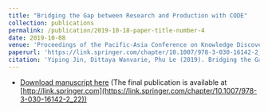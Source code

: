 ```yaml
---
title: "Bridging the Gap between Research and Production with CODE"
collection: publications
permalink: /publication/2019-10-18-paper-title-number-4
date: 2019-10-08
venue: 'Proceedings of the Pacific-Asia Conference on Knowledge Discovery and Data Mining (PAKDD 2019)'
paperurl: 'https://link.springer.com/chapter/10.1007/978-3-030-16142-2_22'
citation: 'Yiping Jin, Dittaya Wanvarie, Phu Le (2019). Bridging the Gap between Research and Production with CODE. In <i> Proceedings of the Pacific-Asia Conference on Knowledge Discovery and Data Mining (PAKDD 2019)</i>. Macau, China.'
---
```


- [Download manuscript here](https://yipingnus.github.io/files/pakdd.pdf) (The final publication is available at [http://link.springer.com](https://link.springer.com/chapter/10.1007/978-3-030-16142-2_22))
